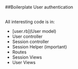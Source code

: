 ##Boilerplate User authentication

<br>
All interesting code is in:

* [user.rb](User model)
* User controller
* Session controller
* Session Helper (important)
* Routes
* Session Views
* User Views
